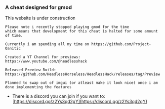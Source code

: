 ### A cheat designed for gmod

This website is under construction
```
Please note i recently stopped playing gmod for the time
which means that development for this cheat is halted for some amount of time.

Currently i am spending all my time on https://github.com/Project-Oanitic

Created a YT Channel for previews:
https://www.youtube.com/@headlesshack

Released Preview Build:
https://github.com/HeadlessHorseless/HeadlessHack/releases/tag/Preview

Planned to swap out of imgui (or atleast make it look nice) once i am done implementing the features
```
- There is a discord you can join if you want to: [https://discord.gg/z2Ys3qd2gY](https://discord.gg/z2Ys3qd2gY)
